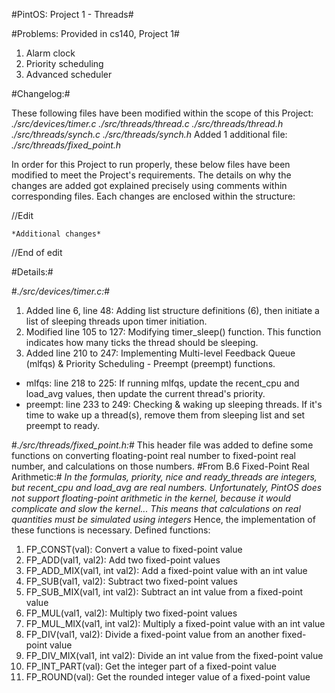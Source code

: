 #PintOS: Project 1 - Threads#

#Problems: Provided in cs140, Project 1#
1. Alarm clock
2. Priority scheduling
3. Advanced scheduler

#Changelog:#

These following files have been modified within the scope of this Project:
*./src/devices/timer.c*
*./src/threads/thread.c*
*./src/threads/thread.h*
*./src/threads/synch.c*
*./src/threads/synch.h*
Added 1 additional file: *./src/threads/fixed_point.h*

In order for this Project to run properly, these below files have been modified to meet the Project's requirements.
The details on why the changes are added got explained precisely using comments within corresponding files.
Each changes are enclosed within the structure:

//Edit
	
	*Additional changes*
	
//End of edit

#Details:#

#*./src/devices/timer.c:*#
1. Added line 6, line 48: Adding list structure definitions (6), then initiate a list of sleeping threads upon timer initiation.
2. Modified line 105 to 127: Modifying timer_sleep() function. This function indicates how many ticks the thread should be sleeping.
3. Added line 210 to 247: Implementing Multi-level Feedback Queue (mlfqs) & Priority Scheduling - Preempt (preempt) functions.
- mlfqs: line 218 to 225: If running mlfqs, update the recent_cpu and load_avg values, then update the current thread's priority.
- preempt: line 233 to 249: Checking & waking up sleeping threads. If it's time to wake up a thread(s), remove them from sleeping list and set preempt to ready.

#*./src/threads/fixed_point.h:*#
This header file was added to define some functions on converting floating-point real number to fixed-point real number, and calculations on those numbers.
#From B.6 Fixed-Point Real Arithmetic:#
*In the formulas, priority, nice and ready_threads are integers, but recent_cpu and load_avg are real numbers. Unfortunately, PintOS does not support floating-point arithmetic in the kernel, because it would complicate and slow the kernel... This means that calculations on real quantities must be simulated using integers* 
Hence, the implementation of these functions is necessary.
Defined functions:
1. FP_CONST(val): Convert a value to fixed-point value
2. FP_ADD(val1, val2): Add two fixed-point values
3. FP_ADD_MIX(val1, int val2): Add a fixed-point value with an int value
4. FP_SUB(val1, val2): Subtract two fixed-point values
5. FP_SUB_MIX(val1, int val2): Subtract an int value from a fixed-point value
6. FP_MUL(val1, val2): Multiply two fixed-point values
7. FP_MUL_MIX(val1, int val2): Multiply a fixed-point value with an int value
8. FP_DIV(val1, val2): Divide a fixed-point value from an another fixed-point value
9. FP_DIV_MIX(val1, int val2): Divide an int value from the fixed-point value
10. FP_INT_PART(val): Get the integer part of a fixed-point value
11. FP_ROUND(val): Get the rounded integer value of a fixed-point value

